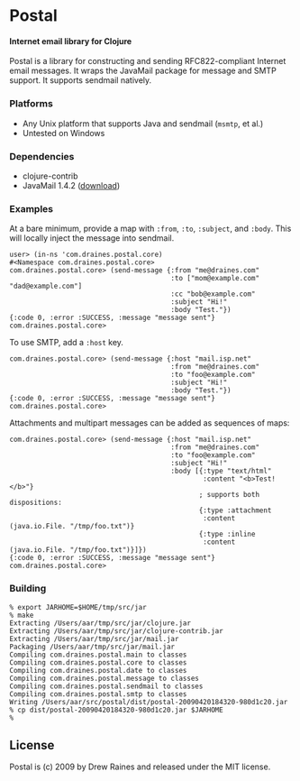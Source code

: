Postal
=======

#### Internet email library for Clojure

Postal is a library for constructing and sending RFC822-compliant
Internet email messages.  It wraps the JavaMail package for message
and SMTP support.  It supports sendmail natively.

### Platforms

* Any Unix platform that supports Java and sendmail (`msmtp`, et al.)
* Untested on Windows

### Dependencies

* clojure-contrib
* JavaMail 1.4.2 ([download](http://draines.com/dist/mail-1.4.2.jar))

### Examples

At a bare minimum, provide a map with `:from`, `:to`, `:subject`, and `:body`.
This will locally inject the message into sendmail.

    user> (in-ns 'com.draines.postal.core)
    #<Namespace com.draines.postal.core>
    com.draines.postal.core> (send-message {:from "me@draines.com"
                                            :to ["mom@example.com" "dad@example.com"]
                                            :cc "bob@example.com"
                                            :subject "Hi!"
                                            :body "Test."})
    {:code 0, :error :SUCCESS, :message "message sent"}
    com.draines.postal.core> 

To use SMTP, add a `:host` key.

    com.draines.postal.core> (send-message {:host "mail.isp.net"
                                            :from "me@draines.com"
                                            :to "foo@example.com"
                                            :subject "Hi!"
                                            :body "Test."})
    {:code 0, :error :SUCCESS, :message "message sent"}
    com.draines.postal.core> 

Attachments and multipart messages can be added as sequences of maps:

    com.draines.postal.core> (send-message {:host "mail.isp.net"
                                            :from "me@draines.com"
                                            :to "foo@example.com"
                                            :subject "Hi!"
                                            :body [{:type "text/html"
                                                    :content "<b>Test!</b>"}
                                                   ; supports both dispositions:
                                                   {:type :attachment
                                                    :content (java.io.File. "/tmp/foo.txt")}
                                                   {:type :inline
                                                    :content (java.io.File. "/tmp/foo.txt")}]})
    {:code 0, :error :SUCCESS, :message "message sent"}
    com.draines.postal.core>


### Building

    % export JARHOME=$HOME/tmp/src/jar
    % make
    Extracting /Users/aar/tmp/src/jar/clojure.jar
    Extracting /Users/aar/tmp/src/jar/clojure-contrib.jar
    Extracting /Users/aar/tmp/src/jar/mail.jar
    Packaging /Users/aar/tmp/src/jar/mail.jar
    Compiling com.draines.postal.main to classes
    Compiling com.draines.postal.core to classes
    Compiling com.draines.postal.date to classes
    Compiling com.draines.postal.message to classes
    Compiling com.draines.postal.sendmail to classes
    Compiling com.draines.postal.smtp to classes
    Writing /Users/aar/src/postal/dist/postal-20090420184320-980d1c20.jar
    % cp dist/postal-20090420184320-980d1c20.jar $JARHOME
    %

## License

Postal is (c) 2009 by Drew Raines and released under the MIT license.
